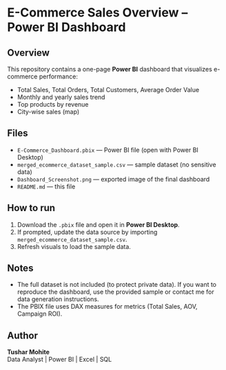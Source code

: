 # E-Commerce Sales Overview – Power BI Dashboard

## Overview
This repository contains a one-page **Power BI** dashboard that visualizes e-commerce performance:
- Total Sales, Total Orders, Total Customers, Average Order Value
- Monthly and yearly sales trend
- Top products by revenue
- City-wise sales (map)

## Files
- `E-Commerce_Dashboard.pbix` — Power BI file (open with Power BI Desktop)
- `merged_ecommerce_dataset_sample.csv` — sample dataset (no sensitive data)
- `Dashboard_Screenshot.png` — exported image of the final dashboard
- `README.md` — this file

## How to run
1. Download the `.pbix` file and open it in **Power BI Desktop**.
2. If prompted, update the data source by importing `merged_ecommerce_dataset_sample.csv`.
3. Refresh visuals to load the sample data.

## Notes
- The full dataset is not included (to protect private data). If you want to reproduce the dashboard, use the provided sample or contact me for data generation instructions.
- The PBIX file uses DAX measures for metrics (Total Sales, AOV, Campaign ROI).

## Author
**Tushar Mohite**  
Data Analyst | Power BI | Excel | SQL

